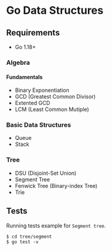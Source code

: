 # Go Data Structures

## Requirements

- Go 1.18+

### Algebra

#### Fundamentals

- Binary Exponentiation
- GCD (Greatest Common Divisor)
- Extented GCD
- LCM (Least Common Mutiple)

### Basic Data Structures

- Queue
- Stack

### Tree

- DSU (Disjoint-Set Union)
- Segment Tree
- Fenwick Tree (Binary-index Tree)
- Trie

## Tests

Running tests example for `Segment tree`.

```
$ cd tree/segment
$ go test -v
```
